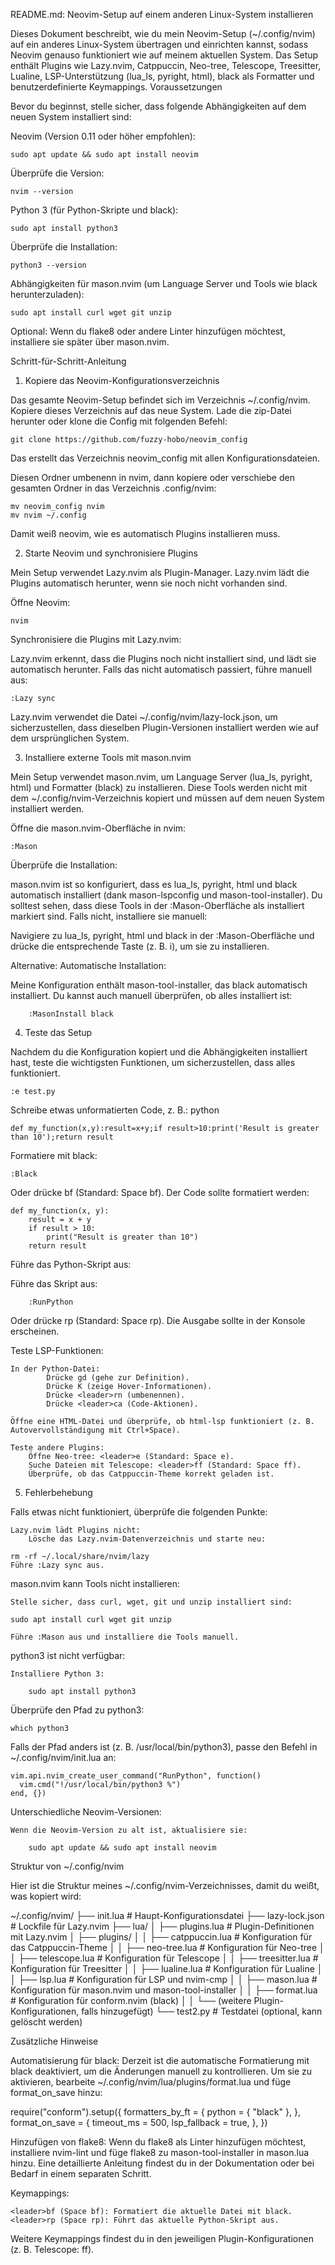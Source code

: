 README.md: Neovim-Setup auf einem anderen Linux-System installieren

Dieses Dokument beschreibt, wie du mein Neovim-Setup (~/.config/nvim) auf ein anderes 
Linux-System übertragen und einrichten kannst, sodass Neovim genauso funktioniert wie 
auf meinem aktuellen System. Das Setup enthält Plugins wie Lazy.nvim, Catppuccin, 
Neo-tree, Telescope, Treesitter, Lualine, LSP-Unterstützung (lua_ls, pyright, html), 
black als Formatter und benutzerdefinierte Keymappings.
Voraussetzungen

Bevor du beginnst, stelle sicher, dass folgende Abhängigkeiten auf dem neuen System 
installiert sind:

Neovim (Version 0.11 oder höher empfohlen):

    sudo apt update && sudo apt install neovim

Überprüfe die Version:

    nvim --version

Python 3 (für Python-Skripte und black):

    sudo apt install python3

Überprüfe die Installation:

    python3 --version

Abhängigkeiten für mason.nvim (um Language Server und Tools wie black herunterzuladen):

    sudo apt install curl wget git unzip

Optional: Wenn du flake8 oder andere Linter hinzufügen möchtest, installiere sie 
später über mason.nvim.

Schritt-für-Schritt-Anleitung
1. Kopiere das Neovim-Konfigurationsverzeichnis

Das gesamte Neovim-Setup befindet sich im Verzeichnis ~/.config/nvim.
Kopiere dieses Verzeichnis auf das neue System.
Lade die zip-Datei herunter oder klone die Config mit folgenden Befehl:

    git clone https://github.com/fuzzy-hobo/neovim_config

Das erstellt das Verzeichnis neovim_config mit allen Konfigurationsdateien.

Diesen Ordner umbenenn in nvim, dann kopiere oder verschiebe den gesamten Ordner in das Verzeichnis .config/nvim:

    mv neovim_config nvim
    mv nvim ~/.config

Damit weiß neovim, wie es automatisch Plugins installieren muss.

2. Starte Neovim und synchronisiere Plugins

Mein Setup verwendet Lazy.nvim als Plugin-Manager. 
Lazy.nvim lädt die Plugins automatisch herunter, wenn sie noch nicht vorhanden sind.

Öffne Neovim:

    nvim

Synchronisiere die Plugins mit Lazy.nvim:

Lazy.nvim erkennt, dass die Plugins noch nicht installiert sind, und lädt sie automatisch herunter.
Falls das nicht automatisch passiert, führe manuell aus:

    :Lazy sync

Lazy.nvim verwendet die Datei ~/.config/nvim/lazy-lock.json, um sicherzustellen, 
dass dieselben Plugin-Versionen installiert werden wie auf dem ursprünglichen System.

3. Installiere externe Tools mit mason.nvim

Mein Setup verwendet mason.nvim, um Language Server (lua_ls, pyright, html) und 
Formatter (black) zu installieren. Diese Tools werden nicht mit dem 
~/.config/nvim-Verzeichnis kopiert und müssen auf dem neuen System installiert werden.

Öffne die mason.nvim-Oberfläche in nvim:

    :Mason

Überprüfe die Installation:

mason.nvim ist so konfiguriert, dass es lua_ls, pyright, html und black automatisch 
installiert (dank mason-lspconfig und mason-tool-installer).
Du solltest sehen, dass diese Tools in der :Mason-Oberfläche als installiert 
markiert sind. Falls nicht, installiere sie manuell:

Navigiere zu lua_ls, pyright, html und black in der :Mason-Oberfläche und drücke 
die entsprechende Taste (z. B. i), um sie zu installieren.

Alternative: Automatische Installation:

Meine Konfiguration enthält mason-tool-installer, das black automatisch installiert. Du kannst auch manuell überprüfen, ob alles installiert ist:

        :MasonInstall black

4. Teste das Setup

Nachdem du die Konfiguration kopiert und die Abhängigkeiten installiert hast, teste 
die wichtigsten Funktionen, um sicherzustellen, dass alles funktioniert.

    :e test.py

Schreibe etwas unformatierten Code, z. B.:
python

    def my_function(x,y):result=x+y;if result>10:print('Result is greater than 10');return result

Formatiere mit black:

    :Black

Oder drücke <leader>bf (Standard: Space bf).
Der Code sollte formatiert werden:

    def my_function(x, y):
        result = x + y
        if result > 10:
            print("Result is greater than 10")
        return result

Führe das Python-Skript aus:

Führe das Skript aus:

        :RunPython

Oder drücke <leader>rp (Standard: Space rp).
Die Ausgabe sollte in der Konsole erscheinen.

Teste LSP-Funktionen:

    In der Python-Datei:
            Drücke gd (gehe zur Definition).
            Drücke K (zeige Hover-Informationen).
            Drücke <leader>rn (umbenennen).
            Drücke <leader>ca (Code-Aktionen).

    Öffne eine HTML-Datei und überprüfe, ob html-lsp funktioniert (z. B. Autovervollständigung mit Ctrl+Space).

    Teste andere Plugins:
        Öffne Neo-tree: <leader>e (Standard: Space e).
        Suche Dateien mit Telescope: <leader>ff (Standard: Space ff).
        Überprüfe, ob das Catppuccin-Theme korrekt geladen ist.

5. Fehlerbehebung

Falls etwas nicht funktioniert, überprüfe die folgenden Punkte:

    Lazy.nvim lädt Plugins nicht:
        Lösche das Lazy.nvim-Datenverzeichnis und starte neu:

    rm -rf ~/.local/share/nvim/lazy
    Führe :Lazy sync aus.

mason.nvim kann Tools nicht installieren:

    Stelle sicher, dass curl, wget, git und unzip installiert sind:

    sudo apt install curl wget git unzip

    Führe :Mason aus und installiere die Tools manuell.

python3 ist nicht verfügbar:

    Installiere Python 3:

        sudo apt install python3

Überprüfe den Pfad zu python3:

    which python3

Falls der Pfad anders ist (z. B. /usr/local/bin/python3), 
passe den Befehl in ~/.config/nvim/init.lua an:

    vim.api.nvim_create_user_command("RunPython", function()
      vim.cmd("!/usr/local/bin/python3 %")
    end, {})

Unterschiedliche Neovim-Versionen:

    Wenn die Neovim-Version zu alt ist, aktualisiere sie:

        sudo apt update && sudo apt install neovim

Struktur von ~/.config/nvim

Hier ist die Struktur meines ~/.config/nvim-Verzeichnisses, damit du weißt, 
was kopiert wird:

~/.config/nvim/
├── init.lua              # Haupt-Konfigurationsdatei
├── lazy-lock.json        # Lockfile für Lazy.nvim
├── lua/
│   ├── plugins.lua       # Plugin-Definitionen mit Lazy.nvim
│   ├── plugins/
│   │   ├── catppuccin.lua  # Konfiguration für das Catppuccin-Theme
│   │   ├── neo-tree.lua    # Konfiguration für Neo-tree
│   │   ├── telescope.lua   # Konfiguration für Telescope
│   │   ├── treesitter.lua  # Konfiguration für Treesitter
│   │   ├── lualine.lua     # Konfiguration für Lualine
│   │   ├── lsp.lua         # Konfiguration für LSP und nvim-cmp
│   │   ├── mason.lua       # Konfiguration für mason.nvim und mason-tool-installer
│   │   ├── format.lua      # Konfiguration für conform.nvim (black)
│   │   └── (weitere Plugin-Konfigurationen, falls hinzugefügt)
└── test2.py              # Testdatei (optional, kann gelöscht werden)

Zusätzliche Hinweise

Automatisierung für black: Derzeit ist die automatische Formatierung mit black 
deaktiviert, um die Änderungen manuell zu kontrollieren. Um sie zu aktivieren, 
bearbeite ~/.config/nvim/lua/plugins/format.lua und füge format_on_save hinzu:

require("conform").setup({
  formatters_by_ft = {
    python = { "black" },
  },
  format_on_save = {
    timeout_ms = 500,
    lsp_fallback = true,
  },
})

Hinzufügen von flake8: Wenn du flake8 als Linter hinzufügen möchtest, installiere 
nvim-lint und füge flake8 zu mason-tool-installer in mason.lua hinzu. Eine 
detaillierte Anleitung findest du in der Dokumentation oder bei Bedarf in einem 
separaten Schritt.

Keymappings:

    <leader>bf (Space bf): Formatiert die aktuelle Datei mit black.
    <leader>rp (Space rp): Führt das aktuelle Python-Skript aus.

Weitere Keymappings findest du in den jeweiligen Plugin-Konfigurationen 
(z. B. Telescope: <leader>ff).


